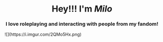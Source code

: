 <h1 align="center">Hey!!! I'm <i>Milo</i></h1>
<h3 align="center">I love roleplaying and interacting with people from my fandom!</h3>
![](https://i.imgur.com/2QMo5Hx.png)
